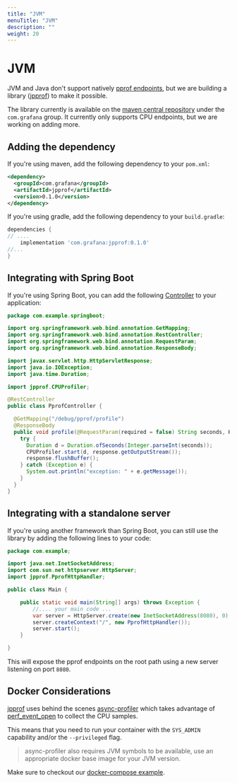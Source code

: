 ```yaml
---
title: "JVM"
menuTitle: "JVM"
description: ""
weight: 20
---
```


# JVM

JVM and Java don't support natively [pprof endpoints](https://pkg.go.dev/net/http/pprof), but we are building
a library ([jpprof](https://github.com/grafana/JPProf)) to make it possible.

The library currently is available on the [maven central repository](https://search.maven.org/search?q=g:com.grafana) under the `com.grafana` group.
It currently only supports CPU endpoints, but we are working on adding more.

## Adding the dependency

If you're using maven, add the following dependency to your `pom.xml`:

```xml
<dependency>
  <groupId>com.grafana</groupId>
  <artifactId>jpprof</artifactId>
  <version>0.1.0</version>
</dependency>
```

If you're using gradle, add the following dependency to your `build.gradle`:

```groovy
dependencies {
// ....
    implementation 'com.grafana:jpprof:0.1.0'
//...
}
```

## Integrating with Spring Boot

If you're using Spring Boot, you can add the following [Controller](https://docs.spring.io/spring-framework/docs/current/javadoc-api/org/springframework/web/bind/annotation/RestController.html) to your application:

```java
package com.example.springboot;

import org.springframework.web.bind.annotation.GetMapping;
import org.springframework.web.bind.annotation.RestController;
import org.springframework.web.bind.annotation.RequestParam;
import org.springframework.web.bind.annotation.ResponseBody;

import javax.servlet.http.HttpServletResponse;
import java.io.IOException;
import java.time.Duration;

import jpprof.CPUProfiler;

@RestController
public class PprofController {

  @GetMapping("/debug/pprof/profile")
  @ResponseBody
  public void profile(@RequestParam(required = false) String seconds, HttpServletResponse response) {
    try {
      Duration d = Duration.ofSeconds(Integer.parseInt(seconds));
      CPUProfiler.start(d, response.getOutputStream());
      response.flushBuffer();
    } catch (Exception e) {
      System.out.println("exception: " + e.getMessage());
    }
  }
}
```

## Integrating with a standalone server

If you're using another framework than Spring Boot, you can still use the library by adding the following lines to your code:

```java
package com.example;

import java.net.InetSocketAddress;
import com.sun.net.httpserver.HttpServer;
import jpprof.PprofHttpHandler;

public class Main {

    public static void main(String[] args) throws Exception {
        //.... your main code ...
        var server = HttpServer.create(new InetSocketAddress(8080), 0);
        server.createContext("/", new PprofHttpHandler());
        server.start();
    }

}
```

This will expose the pprof endpoints on the root path using a new server listening on port `8080`.

## Docker Considerations

[jpprof](https://github.com/grafana/JPProf) uses behind the scenes [async-profiler](https://github.com/jvm-profiling-tools/async-profiler) which takes
advantage of [perf_event_open](https://perf.wiki.kernel.org/index.php/Tutorial#perf_event_open) to collect the CPU samples.

This means that you need to run your container with the `SYS_ADMIN` capability and/or the `--privileged` flag.

> async-profiler also requires JVM symbols to be available, use an appropriate docker base image for your JVM version.

Make sure to checkout our [docker-compose example](https://github.com/grafana/phlare/tree/main/tools/docker-compose).
